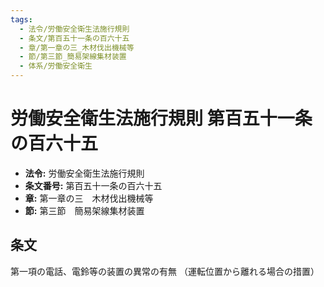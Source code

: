```yaml
---
tags:
  - 法令/労働安全衛生法施行規則
  - 条文/第百五十一条の百六十五
  - 章/第一章の三_木材伐出機械等
  - 節/第三節_簡易架線集材装置
  - 体系/労働安全衛生
---
```

# 労働安全衛生法施行規則 第百五十一条の百六十五

- **法令:** 労働安全衛生法施行規則
- **条文番号:** 第百五十一条の百六十五
- **章:** 第一章の三　木材伐出機械等
- **節:** 第三節　簡易架線集材装置

## 条文
第一項の電話、電鈴等の装置の異常の有無
（運転位置から離れる場合の措置）


